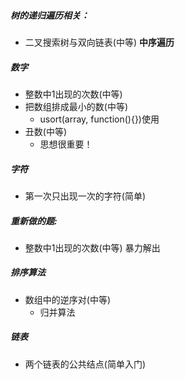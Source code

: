 ##### 树的递归遍历相关：
- 二叉搜索树与双向链表(中等)
  __中序遍历__


##### 数字
- 整数中1出现的次数(中等)
- 把数组排成最小的数(中等)
	- usort(array, function(){})使用
- 丑数(中等)
	- 思想很重要！

##### 字符
- 第一次只出现一次的字符(简单)

##### 重新做的题:
- 整数中1出现的次数(中等) 
    暴力解出


##### 排序算法
- 数组中的逆序对(中等)
	- 归并算法

##### 链表
- 两个链表的公共结点(简单入门)